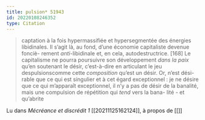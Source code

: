 ```yaml
---
title: pulsion* 51943
id: 20220108246352
type: Citation
---
```


> captation à la fois hypermassifiée et hypersegmentée des énergies libidinales. Il s’agit là, au fond, d’une économie capitaliste devenue fonciè- rement *anti*-libidinale et, en cela, autodestructrice. [168] Le capitalisme ne pourra poursuivre son développement *dans la paix* qu’en soutenant le désir, c’est-à-dire en articulant le jeu despulsionscomme cette *composition* qu’est un désir. Or, n’est dési- rable que ce qui est singulier et à cet égard exceptionnel : je ne désire que ce qui m’apparaît exceptionnel, il n’y a pas de désir de la banalité, mais une compulsion de répétition qui *tend* vers la bana- lité - et qu’abrite

Lu dans *Mécréance et discrédit 1* [[20211125162124]], à propos de [[]]